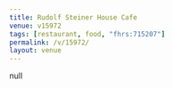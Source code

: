 ```yaml
---
title: Rudolf Steiner House Cafe
venue: v15972
tags: [restaurant, food, "fhrs:715207"]
permalink: /v/15972/
layout: venue
---
```

null